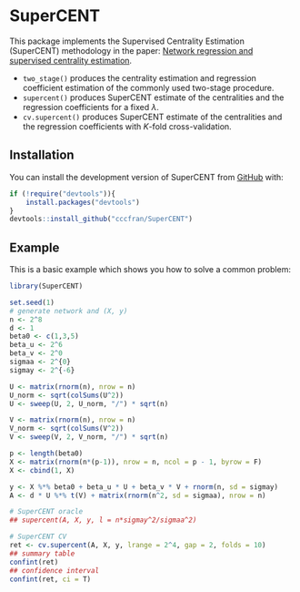 
<!-- README.md is generated from README.Rmd. Please edit that file -->

# SuperCENT

<!-- badges: start -->
<!-- badges: end -->

This package implements the Supervised Centrality Estimation (SuperCENT)
methodology in the paper: [Network regression and supervised centrality
estimation](https://jh-cai.com/docs/SuperCENT.pdf).

-   `two_stage()` produces the centrality estimation and regression
    coefficient estimation of the commonly used two-stage procedure.
-   `supercent()` produces SuperCENT estimate of the centralities and
    the regression coefficients for a fixed *λ*.
-   `cv.supercent()` produces SuperCENT estimate of the centralities and
    the regression coefficients with *K*-fold cross-validation.

## Installation

You can install the development version of SuperCENT from
[GitHub](https://github.com/) with:

``` r
if (!require("devtools")){
    install.packages("devtools")
}
devtools::install_github("cccfran/SuperCENT")
```

## Example

This is a basic example which shows you how to solve a common problem:

``` r
library(SuperCENT)

set.seed(1)
# generate network and (X, y)
n <- 2^8
d <- 1
beta0 <- c(1,3,5)
beta_u <- 2^6
beta_v <- 2^0
sigmaa <- 2^{0}
sigmay <- 2^{-6}

U <- matrix(rnorm(n), nrow = n)
U_norm <- sqrt(colSums(U^2))
U <- sweep(U, 2, U_norm, "/") * sqrt(n)

V <- matrix(rnorm(n), nrow = n)
V_norm <- sqrt(colSums(V^2))
V <- sweep(V, 2, V_norm, "/") * sqrt(n)

p <- length(beta0) 
X <- matrix(rnorm(n*(p-1)), nrow = n, ncol = p - 1, byrow = F)
X <- cbind(1, X)

y <- X %*% beta0 + beta_u * U + beta_v * V + rnorm(n, sd = sigmay)
A <- d * U %*% t(V) + matrix(rnorm(n^2, sd = sigmaa), nrow = n)

# SuperCENT oracle
## supercent(A, X, y, l = n*sigmay^2/sigmaa^2)

# SuperCENT CV
ret <- cv.supercent(A, X, y, lrange = 2^4, gap = 2, folds = 10)
## summary table
confint(ret)
## confidence interval
confint(ret, ci = T)
```
